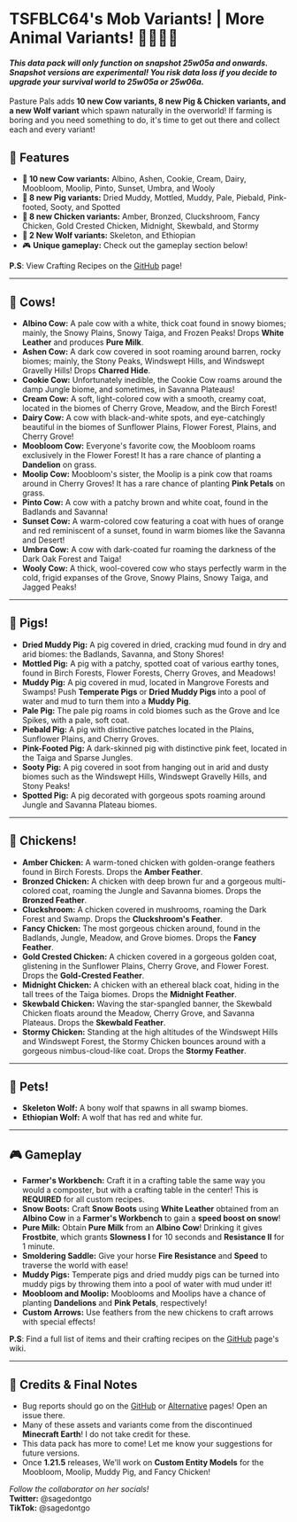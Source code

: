 # TSFBLC64's Mob Variants! | More Animal Variants! 🐄🐖🐺🐔  

#### *This data pack will only function on snapshot 25w05a and onwards. Snapshot versions are experimental! You risk data loss if you decide to upgrade your survival world to 25w05a or 25w06a.*  

Pasture Pals adds **10 new Cow variants, 8 new Pig & Chicken variants, and a new Wolf variant** which spawn naturally in the overworld! If farming is boring and you need something to do, it's time to get out there and collect each and every variant!  

## 📌 Features  
- **🐄 10 new Cow variants:** Albino, Ashen, Cookie, Cream, Dairy, Moobloom, Moolip, Pinto, Sunset, Umbra, and Wooly  
- **🐖 8 new Pig variants:** Dried Muddy, Mottled, Muddy, Pale, Piebald, Pink-footed, Sooty, and Spotted  
- **🐔 8 new Chicken variants:** Amber, Bronzed, Cluckshroom, Fancy Chicken, Gold Crested Chicken, Midnight, Skewbald, and Stormy  
- **🐶 2 New Wolf variants:** Skeleton, and Ethiopian  
- 🎮 **Unique gameplay:** Check out the gameplay section below!  

**P.S**: View Crafting Recipes on the [GitHub](https://github.com/sagedontgo/Pasture-Pals) page!  

---

## 🐄 Cows!  

- **Albino Cow:** A pale cow with a white, thick coat found in snowy biomes; mainly, the Snowy Plains, Snowy Taiga, and Frozen Peaks! Drops **White Leather** and produces **Pure Milk**.  
- **Ashen Cow:** A dark cow covered in soot roaming around barren, rocky biomes; mainly, the Stony Peaks, Windswept Hills, and Windswept Gravelly Hills! Drops **Charred Hide**.  
- **Cookie Cow:** Unfortunately inedible, the Cookie Cow roams around the damp Jungle biome, and sometimes, in Savanna Plateaus!  
- **Cream Cow:** A soft, light-colored cow with a smooth, creamy coat, located in the biomes of Cherry Grove, Meadow, and the Birch Forest!  
- **Dairy Cow:** A cow with black-and-white spots, and eye-catchingly beautiful in the biomes of Sunflower Plains, Flower Forest, Plains, and Cherry Grove!  
- **Moobloom Cow:** Everyone's favorite cow, the Moobloom roams exclusively in the Flower Forest! It has a rare chance of planting a **Dandelion** on grass.  
- **Moolip Cow:** Moobloom's sister, the Moolip is a pink cow that roams around in Cherry Groves! It has a rare chance of planting **Pink Petals** on grass.  
- **Pinto Cow:** A cow with a patchy brown and white coat, found in the Badlands and Savanna!  
- **Sunset Cow:** A warm-colored cow featuring a coat with hues of orange and red reminiscent of a sunset, found in warm biomes like the Savanna and Desert!  
- **Umbra Cow:** A cow with dark-coated fur roaming the darkness of the Dark Oak Forest and Taiga!  
- **Wooly Cow:** A thick, wool-covered cow who stays perfectly warm in the cold, frigid expanses of the Grove, Snowy Plains, Snowy Taiga, and Jagged Peaks!  

---

## 🐖 Pigs!  

- **Dried Muddy Pig:** A pig covered in dried, cracking mud found in dry and arid biomes: the Badlands, Savanna, and Stony Shores!  
- **Mottled Pig:** A pig with a patchy, spotted coat of various earthy tones, found in Birch Forests, Flower Forests, Cherry Groves, and Meadows!  
- **Muddy Pig:** A pig covered in mud, located in Mangrove Forests and Swamps! Push **Temperate Pigs** or **Dried Muddy Pigs** into a pool of water and mud to turn them into a **Muddy Pig**.  
- **Pale Pig:** The pale pig roams in cold biomes such as the Grove and Ice Spikes, with a pale, soft coat.  
- **Piebald Pig:** A pig with distinctive patches located in the Plains, Sunflower Plains, and Cherry Groves.  
- **Pink-Footed Pig:** A dark-skinned pig with distinctive pink feet, located in the Taiga and Sparse Jungles.  
- **Sooty Pig:** A pig covered in soot from hanging out in arid and dusty biomes such as the Windswept Hills, Windswept Gravelly Hills, and Stony Peaks!  
- **Spotted Pig:** A pig decorated with gorgeous spots roaming around Jungle and Savanna Plateau biomes.  

---

## 🐔 Chickens!  

- **Amber Chicken:** A warm-toned chicken with golden-orange feathers found in Birch Forests. Drops the **Amber Feather**.  
- **Bronzed Chicken:** A chicken with deep brown fur and a gorgeous multi-colored coat, roaming the Jungle and Savanna biomes. Drops the **Bronzed Feather**.  
- **Cluckshroom:** A chicken covered in mushrooms, roaming the Dark Forest and Swamp. Drops the **Cluckshroom's Feather**.  
- **Fancy Chicken:** The most gorgeous chicken around, found in the Badlands, Jungle, Meadow, and Grove biomes. Drops the **Fancy Feather**.  
- **Gold Crested Chicken:** A chicken covered in a gorgeous golden coat, glistening in the Sunflower Plains, Cherry Grove, and Flower Forest. Drops the **Gold-Crested Feather**.  
- **Midnight Chicken:** A chicken with an ethereal black coat, hiding in the tall trees of the Taiga biomes. Drops the **Midnight Feather**.  
- **Skewbald Chicken:** Waving the star-spangled banner, the Skewbald Chicken floats around the Meadow, Cherry Grove, and Savanna Plateaus. Drops the **Skewbald Feather**.  
- **Stormy Chicken:** Standing at the high altitudes of the Windswept Hills and Windswept Forest, the Stormy Chicken bounces around with a gorgeous nimbus-cloud-like coat. Drops the **Stormy Feather**.  

---

## 🐶 Pets!  

- **Skeleton Wolf:** A bony wolf that spawns in all swamp biomes.
- **Ethiopian Wolf:** A wolf that has red and white fur.

---

## 🎮 Gameplay  

- **Farmer's Workbench:** Craft it in a crafting table the same way you would a composter, but with a crafting table in the center! This is **REQUIRED** for all custom recipes.  
- **Snow Boots:** Craft **Snow Boots** using **White Leather** obtained from an **Albino Cow** in a **Farmer's Workbench** to gain a **speed boost on snow**!  
- **Pure Milk:** Obtain **Pure Milk** from an **Albino Cow**! Drinking it gives **Frostbite**, which grants **Slowness I** for 10 seconds and **Resistance II** for 1 minute.  
- **Smoldering Saddle:** Give your horse **Fire Resistance** and **Speed** to traverse the world with ease!  
- **Muddy Pigs:** Temperate pigs and dried muddy pigs can be turned into muddy pigs by throwing them into a pool of water with mud under it!  
- **Moobloom and Moolip:** Mooblooms and Moolips have a chance of planting **Dandelions** and **Pink Petals**, respectively!  
- **Custom Arrows:** Use feathers from the new chickens to craft arrows with special effects!  

**P.S**: Find a full list of items and their crafting recipes on the [GitHub](https://github.com/sagedontgo/Pasture-Pals) page's wiki.  

---

## 💖 Credits & Final Notes  

- Bug reports should go on the [GitHub](https://github.com/sagedontgo/Pasture-Pals) or [Alternative](https://github.com/TSFBCE24RhythmHeaveners/Pasture-Pals/) pages! Open an issue there.  
- Many of these assets and variants come from the discontinued **Minecraft Earth**! I do not take credit for these.  
- This data pack has more to come! Let me know your suggestions for future versions.  
- Once **1.21.5** releases, We'll work on **Custom Entity Models** for the Moobloom, Moolip, Muddy Pig, and Fancy Chicken!  

*Follow the collaborator on her socials!*  
**Twitter:** @sagedontgo  
**TikTok:** @sagedontgo  

